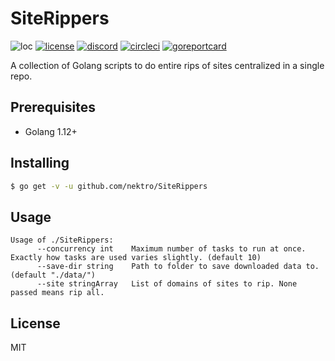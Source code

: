 # SiteRippers
![loc](https://sloc.xyz/github/nektro/SiteRippers)
[![license](https://img.shields.io/github/license/nektro/SiteRippers.svg)](https://github.com/nektro/SiteRippers/blob/master/LICENSE)
[![discord](https://img.shields.io/discord/551971034593755159.svg)](https://discord.gg/P6Y4zQC)
[![circleci](https://circleci.com/gh/nektro/SiteRippers.svg?style=svg)](https://circleci.com/gh/nektro/SiteRippers)
[![goreportcard](https://goreportcard.com/badge/github.com/nektro/SiteRippers)](https://goreportcard.com/report/github.com/nektro/SiteRippers)

A collection of Golang scripts to do entire rips of sites centralized in a single repo.

## Prerequisites
- Golang 1.12+

## Installing
```sh
$ go get -v -u github.com/nektro/SiteRippers
```

## Usage
```
Usage of ./SiteRippers:
      --concurrency int    Maximum number of tasks to run at once. Exactly how tasks are used varies slightly. (default 10)
      --save-dir string    Path to folder to save downloaded data to. (default "./data/")
      --site stringArray   List of domains of sites to rip. None passed means rip all.
```

## License
MIT
